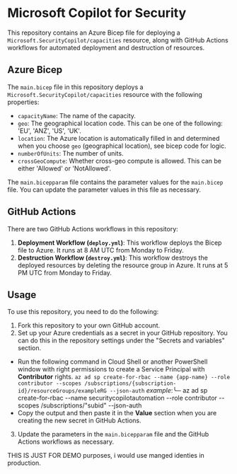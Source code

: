 # Microsoft Copilot for Security

This repository contains an Azure Bicep file for deploying a `Microsoft.SecurityCopilot/capacities` resource, along with GitHub Actions workflows for automated deployment and destruction of resources.

## Azure Bicep

The `main.bicep` file in this repository deploys a `Microsoft.SecurityCopilot/capacities` resource with the following properties:

- `capacityName`: The name of the capacity.
- `geo`: The geographical location code. This can be one of the following: 'EU', 'ANZ', 'US', 'UK'.
- `location`: The Azure location is automatically filled in and determined when you choose `geo` (geographical location), see bicep code for logic.
- `numberOfUnits`: The number of units.
- `crossGeoCompute`: Whether cross-geo compute is allowed. This can be either 'Allowed' or 'NotAllowed'.

The `main.bicepparam` file contains the parameter values for the `main.bicep` file. You can update the parameter values in this file as necessary.

## GitHub Actions

There are two GitHub Actions workflows in this repository:

1. **Deployment Workflow (`deploy.yml`)**: This workflow deploys the Bicep file to Azure. It runs at 8 AM UTC from Monday to Friday.
2. **Destruction Workflow (`destroy.yml`)**: This workflow destroys the deployed resources by deleting the resource group in Azure. It runs at 5 PM UTC from Monday to Friday.

## Usage

To use this repository, you need to do the following:

1. Fork this repository to your own GitHub account.
2. Set up your Azure credentials as a secret in your GitHub repository. You can do this in the repository settings under the "Secrets and variables" section.

- Run the following command in Cloud Shell or another PowerShell window with right permissions to create a Service Principal with **Contributor** rights.
  `az ad sp create-for-rbac --name {app-name} --role contributor --scopes /subscriptions/{subscription-id}/resourceGroups/exampleRG --json-auth`
  *example*:╰─  az ad sp create-for-rbac --name securitycopilotautomation --role contributor --scopes /subscriptions/"subid"  --json-auth
- Copy the output and then paste it in the **Value** section when you are creating the new secret in GitHub Actions.

3. Update the parameters in the `main.bicepparam` file and the GitHub Actions workflows as necessary.

THIS IS JUST FOR DEMO purposes, i would use manged identies in production.
